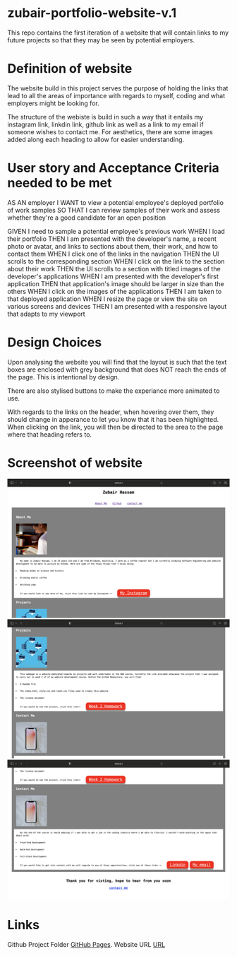 # zubair-portfolio-website-v.1
This repo contains the first iteration of a website that will contain links to my future projects so that they may be seen by potential employers.

# Definition of website 
The website build in this project serves the purpose of holding the links that lead to all the areas of importance with regards to myself, coding and what employers might be looking for. 

The structure of the webiste is build in such a way that it entails my instagram link, linkdin link, github link as well as a link to my email if someone wishes to contact me. For aesthetics, there are some images added along each heading to allow for easier understanding. 

# User story and Acceptance Criteria needed to be met 
AS AN employer
I WANT to view a potential employee's deployed portfolio of work samples
SO THAT I can review samples of their work and assess whether they're a good candidate for an open position

GIVEN I need to sample a potential employee's previous work
WHEN I load their portfolio
THEN I am presented with the developer's name, a recent photo or avatar, and links to sections about them, their work, and how to contact them
WHEN I click one of the links in the navigation
THEN the UI scrolls to the corresponding section
WHEN I click on the link to the section about their work
THEN the UI scrolls to a section with titled images of the developer's applications
WHEN I am presented with the developer's first application
THEN that application's image should be larger in size than the others
WHEN I click on the images of the applications
THEN I am taken to that deployed application
WHEN I resize the page or view the site on various screens and devices
THEN I am presented with a responsive layout that adapts to my viewport

# Design Choices 
Upon analysing the website you will find that the layout is such that the text boxes are enclosed with grey background that does NOT reach the ends of the page. This is intentional by design. 

There are also stylised buttons to make the experiance more animated to use.

With regards to the links on the header, when hovering over them, they should change in apperance to let you know that it has been highlighted. When clicking on the link, you will then be directed to the area to the page where that heading refers to.

# Screenshot of website 
![Screenshot of website 1](./Assets/images/sc_1.png)
![Screenshot of website 2](./Assets/images/sc_2.png)
![Screenshot of website 3](./Assets/images/sc_3.png)

# Links
Github Project Folder [GitHub Pages](https://github.com/Zubair-Hassam/zubair-portfolio-website-v.1).
Website URL [URL]()